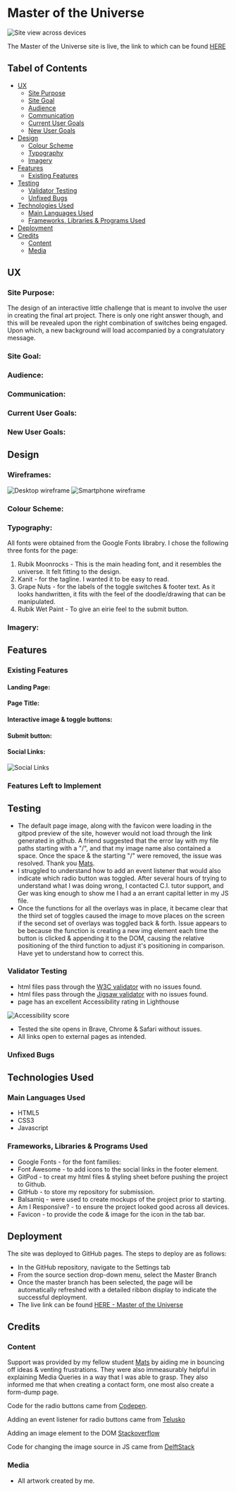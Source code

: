 # Master of the Universe

![Site view across devices]()

The Master of the Universe site is live, the link to which can be found [HERE](https://cluelessbiker.github.io/project2-master-universe/index.html)

## Tabel of Contents
+ [UX](#ux "UX")
  + [Site Purpose](#site-purpose "Site Purpose")
  + [Site Goal](#site-goal "Site Goal")
  + [Audience](#audience "Audience")
  + [Communication](#communication "Communication")
  + [Current User Goals](#current-user-goals "Current User Goals")
  + [New User Goals](#new-user-goals "New User Goals")
+ [Design](#design "Design")
  + [Colour Scheme](#colour-scheme "Colour Scheme")
  + [Typography](#typography "Typography")
  + [Imagery](#imagery "Imagery")
+ [Features](#features "Features")
  + [Existing Features](#existing-features "Existing Features")
+ [Testing](#testing "Testing")
  + [Validator Testing](#validator-testing "Validator Testing")
  + [Unfixed Bugs](#unfixed-bugs "Unfixed Bugs")
+ [Technologies Used](#technologies-used "Technologies Used")
  + [Main Languages Used](#main-languages-used "Main Languages Used")
  + [Frameworks, Libraries & Programs Used](#frameworks-libraries-programs-used "Frameworks, Libraries & Programs Used")
+ [Deployment](#deployment "Deployment")
+ [Credits](#credits "Credits")
  + [Content](#content "Content")
  + [Media](#media "Media")

## UX

### Site Purpose:
The design of an interactive little challenge that is meant to involve the user in creating the final art project. There is only one right answer though, and this will be revealed upon the right combination of switches being engaged. Upon which, a new background will load accompanied by a congratulatory message.

### Site Goal:

### Audience:

### Communication:

### Current User Goals:

### New User Goals:

## Design

### Wireframes:
![Desktop wireframe](/assets/images/images-readme/wireframe-fullscreen.png)
![Smartphone wireframe](/assets/images/images-readme/wireframe-smartphone.png)

### Colour Scheme:

### Typography:
All fonts were obtained from the Google Fonts librabry. I chose the following three fonts for the page:
1. Rubik Moonrocks - This is the main heading font, and it resembles the universe. It felt fitting to the design.
2. Kanit - for the tagline. I wanted it to be easy to read.
3. Grape Nuts - for the labels of the toggle switches & footer text. As it looks handwritten, it fits with the feel of the doodle/drawing that can be manipulated.
4. Rubik Wet Paint - To give an eirie feel to the submit button.

### Imagery:

## Features

### Existing Features

#### Landing Page:

#### Page Title:

#### Interactive image & toggle buttons:

#### Submit button:

#### Social Links:

![Social Links]()


### Features Left to Implement

## Testing
- The default page image, along with the favicon were loading in the gitpod preview of the site, however would not load through the link generated in github. A friend suggested that the error lay with my file paths starting with a "/", and that my image name also contained a space. Once the space & the starting "/" were removed, the issue was resolved. Thank you [Mats](https://github.com/Pelikantapeten).
- I struggled to understand how to add an event listener that would also indicate which radio button was toggled. After several hours of trying to understand what I was doing wrong, I contacted C.I. tutor support, and Ger was king enough to show me I had a an errant capital letter in my JS file.
- Once the functions for all the overlays was in place, it became clear that the third set of toggles caused the image to move places on the screen if the second set of overlays was toggled back & forth. Issue appears to be because the function is creating a new img element each time the button is clicked & appending it to the DOM, causing the relative positioning of the third function to adjust it's positioning in comparison. Have yet to understand how to correct this.

### Validator Testing
- html files pass through the [W3C validator](https://validator.w3.org/) with no issues found.
- html files pass through the [Jigsaw validator](https://jigsaw.w3.org/css-validator/) with no issues found.
- page has an excellent Accessibility rating in Lighthouse

![Accessibility score]()

- Tested the site opens in Brave, Chrome & Safari without issues.
- All links open to external pages as intended.

### Unfixed Bugs

## Technologies Used
### Main Languages Used
- HTML5
- CSS3
- Javascript

### Frameworks, Libraries & Programs Used
- Google Fonts - for the font families: 
- Font Awesome - to add icons to the social links in the footer element.
- GitPod - to creat my html files & styling sheet before pushing the project to Github.
- GitHub - to store my repository for submission.
- Balsamiq - were used to create mockups of the project prior to starting.
- Am I Responsive? - to ensure the project looked good across all devices.
- Favicon - to provide the code & image for the icon in the tab bar.

## Deployment
The site was deployed to GitHub pages. The steps to deploy are as follows:
- In the GitHub repository, navigate to the Settings tab
- From the source section drop-down menu, select the Master Branch
- Once the master branch has been selected, the page will be automatically refreshed with a detailed ribbon display to indicate the successful deployment.
- The live link can be found [HERE - Master of the Universe](https://cluelessbiker.github.io/project2-master-universe/index.html)

## Credits

### Content
Support was provided by my fellow student [Mats](https://github.com/Pelikantapeten) by aiding me in bouncing off ideas & venting frustrations. They were also immeasurably helpful in explaining Media Queries in a way that I was able to grasp. They also informed me that when creating a contact form, one most also create a form-dump page.

Code for the radio buttons came from [Codepen](https://codepen.io/timtech/pen/ezRamp).

Adding an event listener for radio buttons came from [Telusko](https://www.youtube.com/watch?v=r3Oc4IUP0XI)

Adding an image element to the DOM [Stackoverflow](https://stackoverflow.com/questions/7802744/adding-an-img-element-to-a-div-with-javascript)

Code for changing the image source in JS came from [DelftStack](https://www.delftstack.com/howto/javascript/change-image-src-javascript/#:~:text=Change%20the%20Source%20of%20an,image%20using%20the%20src%20property.)

### Media
- All artwork created by me.